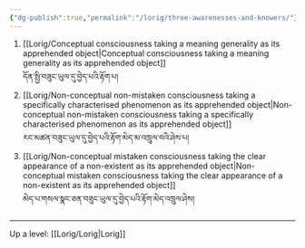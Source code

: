 ```yaml
---
{"dg-publish":true,"permalink":"/lorig/three-awarenesses-and-knowers/"}
---
```


1. [[Lorig/Conceptual consciousness taking a meaning generality as its apprehended object\|Conceptual consciousness taking a meaning generality as its apprehended object]]<br>དོན་སྤྱི་བཟུང་ཡུལ་དུ་བྱེད་པའི་རྟོག་པ།
2. [[Lorig/Non-conceptual non-mistaken consciousness taking a specifically characterised phenomenon as its apprehended object\|Non-conceptual non-mistaken consciousness taking a specifically characterised phenomenon as its apprehended object]]<br>རང་མཚན་བཟུང་ཡུལ་དུ་བྱེད་པའི་རྟོག་མེད་མ་འཁྲུལ་བའི་ཤེས་པ།
3. [[Lorig/Non-conceptual mistaken consciousness taking the clear appearance of a non-existent as its apprehended object\|Non-conceptual mistaken consciousness taking the clear appearance of a non-existent as its apprehended object]]<br>མེད་པ་གསལ་སྣང་ཅན་བཟུང་ཡུལ་དུ་བྱེད་པའི་རྟོག་མེད་འཁྲུལ་ཤེས།

---
Up a level: [[Lorig/Lorig\|Lorig]]